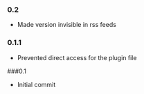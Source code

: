 ### 0.2

* Made version invisible in rss feeds

### 0.1.1

* Prevented direct access for the plugin file

###0.1

* Initial commit

